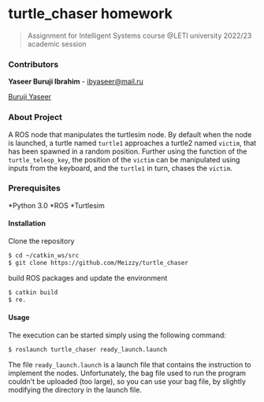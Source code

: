 # turtle_chaser homework

>Assignment for Intelligent Systems course @LETI university 2022/23 academic session

### Contributors
**Yaseer Buruji Ibrahim** - ibyaseer@mail.ru

[Buruji Yaseer](https://github.com/Meizzy)


### About Project
A ROS node that manipulates the turtlesim node. By default  when the node is launched, a turtle named `turtle1` approaches a turtle2 named `victim`, that has been spawned in a random position. Further using the function of the `turtle_teleop_key`, the position of the `victim` can be manipulated using inputs from the keyboard, and the `turtle1` in turn, chases the `victim`.

### Prerequisites
*Python 3.0
*ROS
*Turtlesim


#### Installation

Clone the repository

```sh
$ cd ~/catkin_ws/src
$ git clone https://github.com/Meizzy/turtle_chaser
```
build ROS packages and update the environment

```sh
$ catkin build
$ re.
```

#### Usage

The execution can be started simply using the following command:

```bash
$ roslaunch turtle_chaser ready_launch.launch
```

The file `ready_launch.launch` is a launch file that contains the instruction to implement the nodes. Unfortunately, the bag file used to run the program couldn't be uploaded (too large), so you can use your bag file, by slightly modifying the directory in the launch file.
